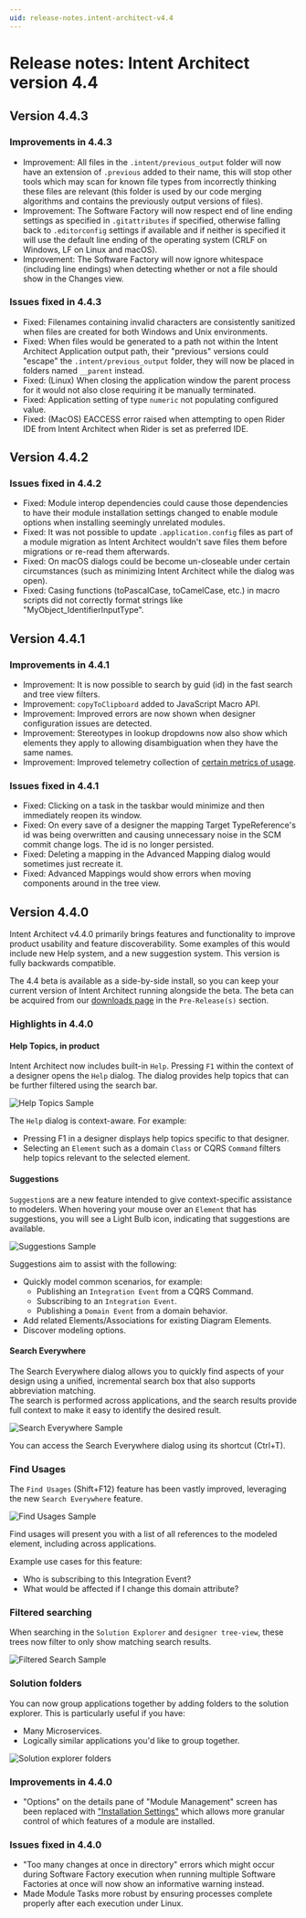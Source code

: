 ```yaml
---
uid: release-notes.intent-architect-v4.4
---
```

# Release notes: Intent Architect version 4.4

## Version 4.4.3

### Improvements in 4.4.3

- Improvement: All files in the `.intent/previous_output` folder will now have an extension of `.previous` added to their name, this will stop other tools which may scan for known file types from incorrectly thinking these files are relevant (this folder is used by our code merging algorithms and contains the previously output versions of files).
- Improvement: The Software Factory will now respect end of line ending settings as specified in `.gitattributes` if specified, otherwise falling back to `.editorconfig` settings if available and if neither is specified it will use the default line ending of the operating system (CRLF on Windows, LF on Linux and macOS).
- Improvement: The Software Factory will now ignore whitespace (including line endings) when detecting whether or not a file should show in the Changes view.

### Issues fixed in 4.4.3

- Fixed: Filenames containing invalid characters are consistently sanitized when files are created for both Windows and Unix environments.
- Fixed: When files would be generated to a path not within the Intent Architect Application output path, their "previous" versions could "escape" the `.intent/previous_output` folder, they will now be placed in folders named `__parent` instead.
- Fixed: (Linux) When closing the application window the parent process for it would not also close requiring it be manually terminated.
- Fixed: Application setting of type `numeric` not populating configured value.
- Fixed: (MacOS) EACCESS error raised when attempting to open Rider IDE from Intent Architect when Rider is set as preferred IDE.

## Version 4.4.2

### Issues fixed in 4.4.2

- Fixed: Module interop dependencies could cause those dependencies to have their module installation settings changed to enable module options when installing seemingly unrelated modules.
- Fixed: It was not possible to update `.application.config` files as part of a module migration as Intent Architect wouldn't save files them before migrations or re-read them afterwards.
- Fixed: On macOS dialogs could be become un-closeable under certain circumstances (such as minimizing Intent Architect while the dialog was open).
- Fixed: Casing functions (toPascalCase, toCamelCase, etc.) in macro scripts did not correctly format strings like "MyObject_IdentifierInputType".

## Version 4.4.1

### Improvements in 4.4.1

- Improvement: It is now possible to search by guid (id) in the fast search and tree view filters.
- Improvement: `copyToClipboard` added to JavaScript Macro API.
- Improvement: Improved errors are now shown when designer configuration issues are detected.
- Improvement: Stereotypes in lookup dropdowns now also show which elements they apply to allowing disambiguation when they have the same names.
- Improvement: Improved telemetry collection of [certain metrics of usage](xref:application-development.user-interface.telemetry-collection).

### Issues fixed in 4.4.1

- Fixed: Clicking on a task in the taskbar would minimize and then immediately reopen its window.
- Fixed: On every save of a designer the mapping Target TypeReference's id was being overwritten and causing unnecessary noise in the SCM commit change logs. The id is no longer persisted.
- Fixed: Deleting a mapping in the Advanced Mapping dialog would sometimes just recreate it.
- Fixed: Advanced Mappings would show errors when moving components around in the tree view.

## Version 4.4.0

Intent Architect v4.4.0 primarily brings features and functionality to improve product usability and feature discoverability. Some examples of this would include new Help system, and a new suggestion system. This version is fully backwards compatible.

The 4.4 beta is available as a side-by-side install, so you can keep your current version of Intent Architect running alongside the beta. The beta can be acquired from our [downloads page](https://intentarchitect.com/#/downloads) in the `Pre-Release(s)` section.

### Highlights in 4.4.0

#### Help Topics, in product

Intent Architect now includes built-in `Help`. Pressing `F1` within the context of a designer opens the `Help` dialog. The dialog provides help topics that can be further filtered using the search bar.

![Help Topics Sample](images/4.4/help-dialog.png)

The `Help` dialog is context-aware. For example:

- Pressing F1 in a designer displays help topics specific to that designer.
- Selecting an `Element` such as a domain `Class` or CQRS `Command` filters help topics relevant to the selected element.

#### Suggestions

`Suggestion`s are a new feature intended to give context-specific assistance to modelers. When hovering your mouse over an `Element` that has suggestions, you will see a Light Bulb icon, indicating that suggestions are available.

![Suggestions Sample](images/4.4/suggestions-command.png)

Suggestions aim to assist with the following:

- Quickly model common scenarios, for example:
  - Publishing an `Integration Event` from a CQRS Command.
  - Subscribing to an `Integration Event`.
  - Publishing a `Domain Event` from a domain behavior.
- Add related Elements/Associations for existing Diagram Elements.
- Discover modeling options.

#### Search Everywhere

The Search Everywhere dialog allows you to quickly find aspects of your design using a unified, incremental search box that also supports abbreviation matching.  
The search is performed across applications, and the search results provide full context to make it easy to identify the desired result.

![Search Everywhere Sample](images/4.4/search-everywhere.png)

You can access the Search Everywhere dialog using its shortcut (Ctrl+T).

### Find Usages

The `Find Usages` (Shift+F12) feature has been vastly improved, leveraging the new `Search Everywhere` feature.

![Find Usages Sample](images/4.4/find-usages.png)

Find usages will present you with a list of all references to the modeled element, including across applications.

Example use cases for this feature:

- Who is subscribing to this Integration Event?
- What would be affected if I change this domain attribute?

### Filtered searching

When searching in the `Solution Explorer` and `designer tree-view`, these trees now filter to only show matching search results.

![Filtered Search Sample](images/4.4/filter-search.png)

### Solution folders

You can now group applications together by adding folders to the solution explorer. This is particularly useful if you have:

- Many Microservices.
- Logically similar applications you'd like to group together.

![Solution explorer folders](images/4.4/solution-explorer-folders.png)

### Improvements in 4.4.0

- "Options" on the details pane of "Module Management" screen has been replaced with ["Installation Settings"](xref:application-development.applications-and-solutions.about-modules#installation-settings) which allows more granular control of which features of a module are installed.

### Issues fixed in 4.4.0

- "Too many changes at once in directory" errors which might occur during Software Factory execution when running multiple Software Factories at once will now show an informative warning instead.
- Made Module Tasks more robust by ensuring processes complete properly after each execution under Linux.

